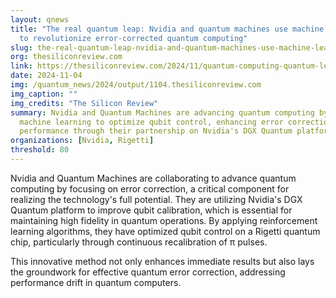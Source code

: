 ```yaml
---
layout: qnews
title: "The real quantum leap: Nvidia and quantum machines use machine learning
  to revolutionize error-corrected quantum computing"
slug: the-real-quantum-leap-nvidia-and-quantum-machines-use-machine-learning-to-revolutionize-error-corrected-quantum-computing
org: thesiliconreview.com
link: https://thesiliconreview.com/2024/11/quantum-computing-quantum-leap-error-correction-machine-learning-nvidia-dgx-qubit-calibration
date: 2024-11-04
img: /quantum_news/2024/output/1104.thesiliconreview.com
img_caption: ""
img_credits: "The Silicon Review"
summary: Nvidia and Quantum Machines are advancing quantum computing by using
  machine learning to optimize qubit control, enhancing error correction and
  performance through their partnership on Nvidia's DGX Quantum platform.
organizations: [Nvidia, Rigetti]
threshold: 80
---
```


Nvidia and Quantum Machines are collaborating to advance quantum computing by focusing on error correction, a critical component for realizing the technology's full potential. They are utilizing Nvidia's DGX Quantum platform to improve qubit calibration, which is essential for maintaining high fidelity in quantum operations. By applying reinforcement learning algorithms, they have optimized qubit control on a Rigetti quantum chip, particularly through continuous recalibration of π pulses. 

This innovative method not only enhances immediate results but also lays the groundwork for effective quantum error correction, addressing performance drift in quantum computers.